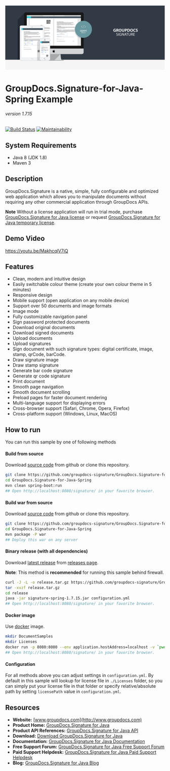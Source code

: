 ![GroupDocs.Signature](https://raw.githubusercontent.com/groupdocs-signature/groupdocs-signature.github.io/master/resources/image/banner.png "GroupDocs.Signature")
# GroupDocs.Signature-for-Java-Spring Example
###### version 1.7.15

[![Build Status](https://travis-ci.org/groupdocs-signature/GroupDocs.Signature-for-Java-Spring.svg?branch=master)](https://travis-ci.org/groupdocs-signature/GroupDocs.Signature-for-Java-Spring)
[![Maintainability](https://api.codeclimate.com/v1/badges/001a35ea4151759f0d2a/maintainability)](https://codeclimate.com/github/groupdocs-signature/GroupDocs.Signature-for-Java-Spring/maintainability)

## System Requirements
- Java 8 (JDK 1.8)
- Maven 3


## Description
GroupDocs.Signature is a native, simple, fully configurable and optimized web application which allows you to manipulate documents without requiring any other commercial application through GroupDocs APIs.

**Note** Without a license application will run in trial mode, purchase [GroupDocs.Signature for Java license](https://purchase.groupdocs.com/order-online-step-1-of-8.aspx) or request [GroupDocs.Signature for Java temporary license](https://purchase.groupdocs.com/temporary-license).


## Demo Video
https://youtu.be/MakhcqlV7iQ


## Features
- Clean, modern and intuitive design
- Easily switchable colour theme (create your own colour theme in 5 minutes)
- Responsive design
- Mobile support (open application on any mobile device)
- Support over 50 documents and image formats
- Image mode
- Fully customizable navigation panel
- Sign password protected documents
- Download original documents
- Download signed documents
- Upload documents
- Upload signatures
- Sign document with such signature types: digital certificate, image, stamp, qrCode, barCode.
- Draw signature image
- Draw stamp signature
- Generate bar code signature
- Generate qr code signature
- Print document
- Smooth page navigation
- Smooth document scrolling
- Preload pages for faster document rendering
- Multi-language support for displaying errors
- Cross-browser support (Safari, Chrome, Opera, Firefox)
- Cross-platform support (Windows, Linux, MacOS)


## How to run

You can run this sample by one of following methods


#### Build from source

Download [source code](https://github.com/groupdocs-signature/GroupDocs.Signature-for-Java-Spring/archive/master.zip) from github or clone this repository.

```bash
git clone https://github.com/groupdocs-signature/GroupDocs.Signature-for-Java-Spring
cd GroupDocs.Signature-for-Java-Spring
mvn clean spring-boot:run
## Open http://localhost:8080/signature/ in your favorite browser.
```

#### Build war from source

Download [source code](https://github.com/groupdocs-signature/GroupDocs.Signature-for-Java-Spring/archive/master.zip) from github or clone this repository.

```bash
git clone https://github.com/groupdocs-signature/GroupDocs.Signature-for-Java-Spring
cd GroupDocs.Signature-for-Java-Spring
mvn package -P war
## Deploy this war on any server
```

#### Binary release (with all dependencies)

Download [latest release](https://github.com/groupdocs-signature/GroupDocs.Signature-for-Java-Spring/releases/latest) from [releases page](https://github.com/groupdocs-signature/GroupDocs.Signature-for-Java-Spring/releases). 

**Note**: This method is **recommended** for running this sample behind firewall.

```bash
curl -J -L -o release.tar.gz https://github.com/groupdocs-signature/GroupDocs.Signature-for-Java-Spring/releases/download/1.7.15/release.tar.gz
tar -xvzf release.tar.gz
cd release
java -jar signature-spring-1.7.15.jar configuration.yml
## Open http://localhost:8080/signature/ in your favorite browser.
```

#### Docker image
Use [docker](https://www.docker.com/) image.

```bash
mkdir DocumentSamples
mkdir Licenses
docker run -p 8080:8080 --env application.hostAddress=localhost -v `pwd`/DocumentSamples:/home/groupdocs/app/DocumentSamples -v `pwd`/Licenses:/home/groupdocs/app/Licenses groupdocs/signature
## Open http://localhost:8080/signature/ in your favorite browser.
```

#### Configuration
For all methods above you can adjust settings in `configuration.yml`. By default in this sample will lookup for license file in `./Licenses` folder, so you can simply put your license file in that folder or specify relative/absolute path by setting `licensePath` value in `configuration.yml`. 


## Resources
- **Website:** [www.groupdocs.com](http://www.groupdocs.com)
- **Product Home:** [GroupDocs.Signature for Java](https://products.groupdocs.com/signature/java)
- **Product API References:** [GroupDocs.Signature for Java API](https://apireference.groupdocs.com)
- **Download:** [Download GroupDocs.Signature for Java](http://downloads.groupdocs.com/signature/java)
- **Documentation:** [GroupDocs.Signature for Java Documentation](https://docs.groupdocs.com/display/signaturejava/Home)
- **Free Support Forum:** [GroupDocs.Signature for Java Free Support Forum](https://forum.groupdocs.com/c/signature)
- **Paid Support Helpdesk:** [GroupDocs.Signature for Java Paid Support Helpdesk](https://helpdesk.groupdocs.com)
- **Blog:** [GroupDocs.Signature for Java Blog](https://blog.groupdocs.com/category/groupdocs-signature-product-family)
